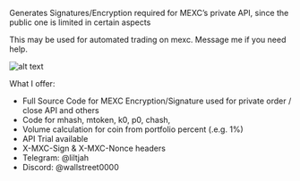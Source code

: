 Generates Signatures/Encryption required for MEXC’s private API, since the public one is limited in certain aspects

This may be used for automated trading on mexc. Message me if you need help.

![alt text](http://i.ibb.co/0rWLTnw/mxc.png)

What I offer:
* Full Source Code for MEXC Encryption/Signature used for private order / close API and others
* Code for mhash, mtoken, k0, p0, chash,
* Volume calculation for coin from portfolio percent (.e.g. 1%)
* API Trial available
* X-MXC-Sign & X-MXC-Nonce headers
* Telegram: @liltjah
* Discord: @wallstreet0000
